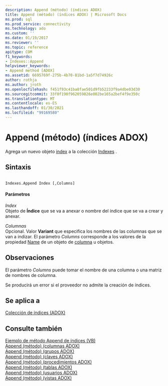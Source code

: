 ```yaml
---
description: Append (método) (índices ADOX)
title: Append (método) (índices ADOX) | Microsoft Docs
ms.prod: sql
ms.prod_service: connectivity
ms.technology: ado
ms.custom: ''
ms.date: 01/19/2017
ms.reviewer: ''
ms.topic: reference
apitype: COM
f1_keywords:
- Indexes::Append
helpviewer_keywords:
- Append method [ADOX]
ms.assetid: 6695769f-275b-4b70-81bd-1a5f7d74926c
author: rothja
ms.author: jroth
ms.openlocfilehash: f451f93c41ba8fae501d9fb52233f9a4dbe03d30
ms.sourcegitcommit: 33f0f190f962059826e002be165a2bef4f9e350c
ms.translationtype: MT
ms.contentlocale: es-ES
ms.lasthandoff: 01/30/2021
ms.locfileid: "99169580"
---
```

# <a name="append-method-adox-indexes"></a>Append (método) (índices ADOX)
Agrega un nuevo objeto [index](./index-object-adox.md) a la colección [Indexes](./indexes-collection-adox.md) .  
  
## <a name="syntax"></a>Sintaxis  
  
```  
  
Indexes.Append Index [,Columns]  
```  
  
#### <a name="parameters"></a>Parámetros  
 *Index*  
 Objeto de **Índice** que se va a anexar o nombre del índice que se va a crear y anexar.  
  
 *Columnas*  
 Opcional. Valor **Variant** que especifica los nombres de las columnas que se van a indizar. El parámetro *Columns* corresponde a los valores de la propiedad [Name](./name-property-adox.md) de un objeto de [columna](./column-object-adox.md) u objetos.  
  
## <a name="remarks"></a>Observaciones  
 El parámetro *Columns* puede tomar el nombre de una columna o una matriz de nombres de columna.  
  
 Se producirá un error si el proveedor no admite la creación de índices.  
  
## <a name="applies-to"></a>Se aplica a  
 [Colección de índices (ADOX)](./indexes-collection-adox.md)  
  
## <a name="see-also"></a>Consulte también  
 [Ejemplo de método Append de índices (VB)](./indexes-append-method-example-vb.md)   
 [Append (método) (columnas ADOX)](./append-method-adox-columns.md)   
 [Append (método) (grupos ADOX)](./append-method-adox-groups.md)   
 [Append (método) (claves ADOX)](./append-method-adox-keys.md)   
 [Append (método) (procedimientos ADOX)](./append-method-adox-procedures.md)   
 [Append (método) (tablas ADOX)](./append-method-adox-tables.md)   
 [Append (método) (usuarios ADOX)](./append-method-adox-users.md)   
 [Append (método) (vistas ADOX)](./append-method-adox-views.md)